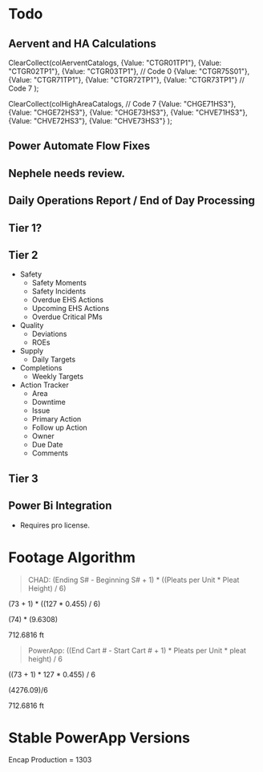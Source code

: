 # Todo

## Aervent and HA Calculations

ClearCollect(colAerventCatalogs,
    {Value: "CTGR01TP1"}, {Value: "CTGR02TP1"}, {Value: "CTGR03TP1"}, // Code 0
    {Value: "CTGR75S01"}, {Value: "CTGR71TP1"}, {Value: "CTGR72TP1"}, {Value: "CTGR73TP1"} // Code 7
);

ClearCollect(colHighAreaCatalogs,
    // Code 7
    {Value: "CHGE71HS3"}, {Value: "CHGE72HS3"}, {Value: "CHGE73HS3"},
    {Value: "CHVE71HS3"}, {Value: "CHVE72HS3"}, {Value: "CHVE73HS3"}
);

## Power Automate Flow Fixes

## Nephele needs review.

## Daily Operations Report / End of Day Processing

## Tier 1?

## Tier 2

- Safety
    - Safety Moments
    - Safety Incidents
    - Overdue EHS Actions
    - Upcoming EHS Actions
    - Overdue Critical PMs
- Quality
    - Deviations
    - ROEs
- Supply
    - Daily Targets
- Completions
    - Weekly Targets
- Action Tracker
    - Area
    - Downtime
    - Issue
    - Primary Action
    - Follow up Action
    - Owner
    - Due Date
    - Comments

## Tier 3

## Power Bi Integration

- Requires pro license.

# Footage Algorithm
> CHAD: (Ending S# - Beginning S# + 1) * ((Pleats per Unit * Pleat Height) / 6)

(73 + 1) * ((127 * 0.455) / 6)

(74) * (9.6308)

712.6816 ft

> PowerApp: ((End Cart # - Start Cart # + 1) * Pleats per Unit * pleat height) / 6

((73 + 1) * 127 * 0.455) / 6

(4276.09)/6

712.6816 ft

# Stable PowerApp Versions

Encap Production = 1303